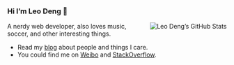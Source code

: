 ### Hi I’m Leo Deng 👋

<img align="right" src="https://github-readme-stats.vercel.app/api?username=myst729&show_icons=true&icon_color=0366d6&bg_color=ffffff&hide_title=true&hide=contribs" alt="Leo Deng’s GitHub Stats"/>

A nerdy web developer, also loves music, soccer, and other interesting things.

- Read my [blog](https://myst729.github.io/) about people and things I care.
- You could find me on [Weibo](https://weibo.com/myst729) and [StackOverflow](https://stackoverflow.com/users/1032492).
